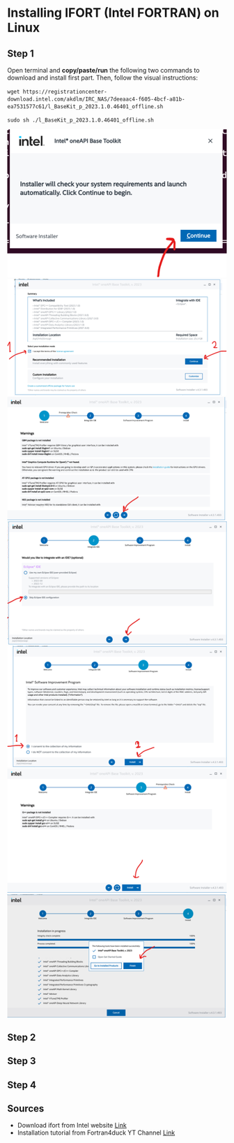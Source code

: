 # Installing IFORT (Intel FORTRAN) on Linux

## Step 1
Open terminal and **copy/paste/run** the following two commands to download and install first part. Then, follow the visual instructions:

`wget https://registrationcenter-download.intel.com/akdlm/IRC_NAS/7deeaac4-f605-4bcf-a81b-ea7531577c61/l_BaseKit_p_2023.1.0.46401_offline.sh`

`sudo sh ./l_BaseKit_p_2023.1.0.46401_offline.sh`

![Image 1](0.%20Source%20docs/images/image1.png)
![Image 2](0.%20Source%20docs/images/image2.png)
![Image 3](0.%20Source%20docs/images/image3.png)
![Image 4](0.%20Source%20docs/images/image4.png)
![Image 5](0.%20Source%20docs/images/image5.png)
![Image 6](0.%20Source%20docs/images/image6.png)
![Image 7](0.%20Source%20docs/images/image7.png)
















## Step 2


## Step 3


## Step 4


## Sources
- Download ifort from Intel website [Link](https://www.intel.com/content/www/us/en/developer/tools/oneapi/base-toolkit-download.html?operatingsystem=linux&distributions=offline&version=2023.1)
- Installation tutorial from Fortran4duck YT Channel [Link](https://www.youtube.com/watch?v=ULR9Esf3sDc)
